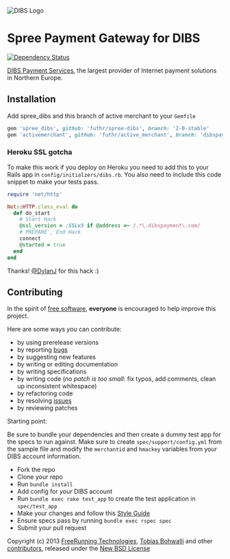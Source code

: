 ![DIBS Logo][1]

# Spree Payment Gateway for DIBS

[![Dependency Status](https://gemnasium.com/futhr/spree-dibs.png)](https://gemnasium.com/futhr/spree-dibs)

[DIBS Payment Services][2], the largest provider of Internet payment solutions in Northern Europe.

## Installation

Add spree_dibs and this branch of active merchant to your `Gemfile`

```ruby
gem 'spree_dibs', github: 'futhr/spree-dibs', branch: '2-0-stable'
gem 'activemerchant', github: 'futhr/active_merchant', branch: 'dibspayment'
```

### Heroku SSL gotcha

To make this work if you deploy on Heroku you need to add this to your Rails app in `config/initialzers/dibs.rb`.
You also need to include this code snippet to make your tests pass.

```ruby
require 'net/http'

Net::HTTP.class_eval do
  def do_start
    # Start Hack
    @ssl_version = :SSLv3 if @address =~ /.*\.dibspayment\.com/
    # PREPARE', End Hack
    connect
    @started = true
  end
end
```

Thanks! [@DylanJ][7] for this hack :)

## Contributing

In the spirit of [free software][3], **everyone** is encouraged to help improve this project.

Here are some ways *you* can contribute:

* by using prerelease versions
* by reporting [bugs][4]
* by suggesting new features
* by writing or editing documentation
* by writing specifications
* by writing code (*no patch is too small*: fix typos, add comments, clean up inconsistent whitespace)
* by refactoring code
* by resolving [issues][4]
* by reviewing patches

Starting point:

Be sure to bundle your dependencies and then create a dummy test app for the specs to run against. Make sure to create `spec/support/config.yml` from the sample file and modify the `merchantid` and `hmackey` variables from your DIBS account information.

* Fork the repo
* Clone your repo
* Run `bundle install`
* Add config for *your* DIBS account
* Run `bundle exec rake test_app` to create the test application in `spec/test_app`
* Make your changes and follow this [Style Guide][5]
* Ensure specs pass by running `bundle exec rspec spec`
* Submit your pull request

Copyright (c) 2013 [FreeRunning Technologies][8], [Tobias Bohwalli][9] and other [contributors][10], released under the [New BSD License][6]

[1]: https://raw.github.com/futhr/spree-dibs/master/dibs.png
[2]: http://www.dibspayment.com
[3]: http://www.fsf.org/licensing/essays/free-sw.html
[4]: https://github.com/futhr/spree-dibs/issues
[5]: https://github.com/thoughtbot/guide
[6]: https://github.com/futhr/spree-dibs/tree/master/LICENSE.md
[7]: https://github.com/DylanJ
[8]: https://github.com/freerunningtechnologies
[9]: https://github.com/futhr
[10]: https://github.com/futhr/spree-dibs/contributors
